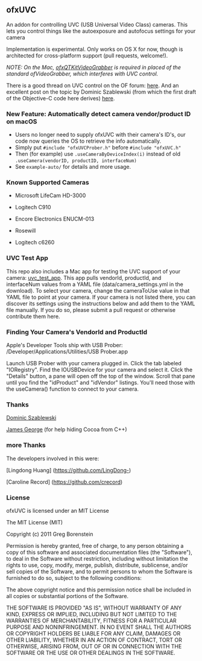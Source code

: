 ## ofxUVC

An addon for controlling UVC (USB Universal Video Class) cameras. This lets you control things like the autoexposure and autofocus settings for your camera

Implementation is experimental. Only works on OS X for now, though is architected for cross-platform support (pull requests, welcome!).

*NOTE: On the Mac, [ofxQTKitVideoGrabber](https://github.com/Flightphase/ofxQTKitVideoGrabber) is required in placed of the standard ofVideoGrabber, which interferes with UVC control.*

There is a good thread on UVC control on the OF forum: [here](http://forum.openframeworks.cc/index.php/topic,3917.0.html). And an excellent post on the topic by Dominic Szablewski (from which the first draft of the Objective-C code here derives) [here](http://www.phoboslab.org/log/2009/07/uvc-camera-control-for-mac-os-x).

### New Feature: Automatically detect camera vendor/product ID on macOS
- Users no longer need to supply ofxUVC with their camera's ID's, our code now queries the OS to retrieve the info automatically.
- Simply put `#include "ofxUVCProber.h"` before `#include "ofxUVC.h"`
- Then (for example) use `.useCameraByDeviceIndex(i)` instead of old `.useCamera(vendorID, productID, interfaceNum)`
- See `example-auto/` for details and more usage.

### Known Supported Cameras

* Microsoft LifeCam HD-3000

* Logitech C910

* Encore Electronics ENUCM-013

* Rosewill

* Logitech c6260

### UVC Test App

This repo also includes a Mac app for testing the UVC support of your camera: [uvc_test_app](https://github.com/atduskgreg/ofxUVC/downloads). This app pulls vendorId, productId, and interfaceNum values from a YAML file (data/camera_settings.yml in the download). To select your camera, change the cameraToUse value in that YAML file to point at your camera. If your camera is not listed there, you can discover its settings using the instructions below and add them to the YAML file manually. If you do so, please submit a pull request or otherwise contribute them here.

### Finding Your Camera's VendorId and ProductId

Apple's Developer Tools ship with USB Prober: /Developer/Applications/Utilities/USB Prober.app

Launch USB Prober with your camera plugged in. Click the tab labeled "IORegistry". Find the IOUSBDevice for your camera and select it. Click the "Details" button, a pane will open off the top of the window. Scroll that pane until you find the "idProduct" and "idVendor" listings. You'll need those with the useCamera() function to connect to your camera.

### Thanks

[Dominic Szablewski](http://www.phoboslab.org/)

[James George](http://jamesgeorge.org) (for help hiding Cocoa from C++)

### more Thanks
The developers involved in this were:

[Lingdong Huang] (https://github.com/LingDong-)

[Caroline Record] (https://github.com/crecord)
### License

ofxUVC is licensed under an MIT License

The MIT License (MIT)

Copyright (c) 2011 Greg Borenstein

Permission is hereby granted, free of charge, to any person obtaining a copy
of this software and associated documentation files (the "Software"), to deal
in the Software without restriction, including without limitation the rights
to use, copy, modify, merge, publish, distribute, sublicense, and/or sell
copies of the Software, and to permit persons to whom the Software is
furnished to do so, subject to the following conditions:

The above copyright notice and this permission notice shall be included in
all copies or substantial portions of the Software.

THE SOFTWARE IS PROVIDED "AS IS", WITHOUT WARRANTY OF ANY KIND, EXPRESS OR
IMPLIED, INCLUDING BUT NOT LIMITED TO THE WARRANTIES OF MERCHANTABILITY,
FITNESS FOR A PARTICULAR PURPOSE AND NONINFRINGEMENT. IN NO EVENT SHALL THE
AUTHORS OR COPYRIGHT HOLDERS BE LIABLE FOR ANY CLAIM, DAMAGES OR OTHER
LIABILITY, WHETHER IN AN ACTION OF CONTRACT, TORT OR OTHERWISE, ARISING FROM,
OUT OF OR IN CONNECTION WITH THE SOFTWARE OR THE USE OR OTHER DEALINGS IN
THE SOFTWARE.
